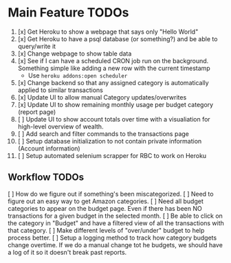 # Main Feature TODOs

1. [x] Get Heroku to show a webpage that says only "Hello World"
2. [x] Get Heroku to have a psql database (or something?) and be able to query/write it 
3. [x] Change webpage to show table data
4. [x] See if I can have a scheduled CRON job run on the background. Something simple like adding a new row with the current timestamp
    * Use `heroku addons:open scheduler`
7. [x] Change backend so that any assigned category is automatically applied to similar transactions
8. [x] Update UI to allow manual Category updates/overwrites
9. [x] Update UI to show remaining monthly usage per budget category (report page)
10. [ ] Update UI to show account totals over time with a visualiation for high-level overview of wealth.
11. [ ] Add search and filter commands to the transactions page
12. [ ] Setup database initialization to not contain private information (Account information)
13. [ ] Setup automated selenium scrapper for RBC to work on Heroku

## Workflow TODOs 
[ ] How do we figure out if something's been miscategorized.
[ ] Need to figure out an easy way to get Amazon categories.
[ ] Need all budget categories to appear on the budget page. Even if there has been NO transactions for a given budget in the selected month.
[ ] Be able to click on the category in "Budget" and have a filtered view of all the transactions with that category.
[ ] Make different levels of "over/under" budget to help process better.
[ ] Setup a logging method to track how category budgets change overtime. If we do a manual change tot he budgets, we should have a log of it so it doesn't break past reports.
